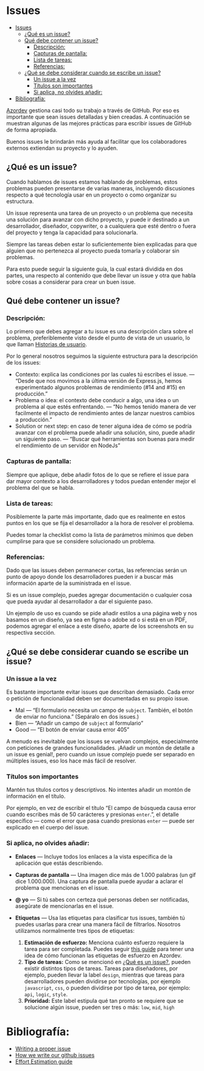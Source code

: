 # Issues

- [Issues](#issues)
  - [¿Qué es un issue?](#qué-es-un-issue)
  - [Qué debe contener un issue?](#qué-debe-contener-un-issue)
    - [Descripción:](#descripción)
    - [Capturas de pantalla:](#capturas-de-pantalla)
    - [Lista de tareas:](#lista-de-tareas)
    - [Referencias:](#referencias)
  - [¿Qué se debe considerar cuando se escribe un issue?](#qué-se-debe-considerar-cuando-se-escribe-un-issue)
    - [Un issue a la vez](#un-issue-a-la-vez)
    - [Títulos son importantes](#títulos-son-importantes)
    - [Si aplica, no olvides añadir:](#si-aplica-no-olvides-añadir)
- [Bibliografía:](#bibliografía)

[Azordev](https://github.com/Azordev/) gestiona casi todo su trabajo a través de GitHub. Por eso es importante que sean issues detalladas y bien creadas. A continuación se muestran algunas de las mejores prácticas para escribir issues de GitHub de forma apropiada.

Buenos issues le brindarán más ayuda al facilitar que los colaboradores externos extiendan su proyecto y lo ayuden.

## ¿Qué es un issue?

Cuando hablamos de issues estamos hablando de problemas, estos problemas pueden presentarse de varias maneras, incluyendo discusiones respecto a qué tecnología usar en un proyecto o como organizar su estructura.

Un issue representa una tarea de un proyecto o un problema que necesita una solución para avanzar con dicho proyecto, y puede ir destinado a un desarrollador, diseñador, copywriter, o a cualquiera que esté dentro o fuera del proyecto y tenga la capacidad para solucionarla.

Siempre las tareas deben estar lo suficientemente bien explicadas para que alguien que no pertenezca al proyecto pueda tomarla y colaborar sin problemas.

Para esto puede seguir la siguiente guía, la cual estará dividida en dos partes, una respecto al contenido que debe llevar un issue y otra que habla sobre cosas a considerar para crear un buen issue.

## Qué debe contener un issue?

### Descripción: 

Lo primero que debes agregar a tu issue es una descripción clara sobre el problema, preferiblemente visto desde el punto de vista de un usuario, lo que llaman [Historias de usuario](https://es.wikipedia.org/wiki/Historias_de_usuario).

Por lo general nosotros seguimos la siguiente estructura para la descripción de los issues:

- Contexto: explica las condiciones por las cuales tú escribes el issue. — “Desde que nos movimos a la última versión de Express.js, hemos experimentado algunos problemas de rendimiento (#14 and #15) en producción.”
- Problema o idea: el contexto debe conducir a algo, una idea o un problema al que estés enfrentando. — “No hemos tenido manera de ver facilmente el impacto de rendimiento antes de lanzar nuestros cambios a producción.”
- Solution or next step: en caso de tener alguna idea de cómo se podría avanzar con el problema puede añadir una solución, sino, puede añadir un siguiente paso. — “Buscar qué herramientas son buenas para medir el rendimiento de un servidor en NodeJs”

### Capturas de pantalla:

Siempre que aplique, debe añadir fotos de lo que se refiere el issue para dar mayor contexto a los desarrolladores y todos puedan entender mejor el problema del que se habla.

### Lista de tareas:

Posiblemente la parte más importante, dado que es realmente en estos puntos en los que se fija el desarrollador a la hora de resolver el problema.

Puedes tomar la checklist como la lista de parámetros mínimos que deben cumplirse para que se considere solucionado un problema.

### Referencias:

Dado que las issues deben permanecer cortas, las referencias serán un punto de apoyo donde los desarrolladores pueden ir a buscar más información aparte de la suministrada en el issue.

Si es un issue complejo, puedes agregar documentación o cualquier cosa que pueda ayudar al desarrollador a dar el siguiente paso.

Un ejemplo de uso es cuando se pide añadir estilos a una página web y nos basamos en un diseño, ya sea en figma o adobe xd o si está en un PDF, podemos agregar el enlace a este diseño, aparte de los screenshots en su respectiva sección.

## ¿Qué se debe considerar cuando se escribe un issue?

### Un issue a la vez

Es bastante importante evitar issues que describan demasiado. Cada error o petición de funcionalidad deben ser documentadas en su propio issue.

- Mal — “El formulario necesita un campo de `subject`. También, el botón de enviar no funciona.” (Sepáralo en dos issues.)
- Bien — “Añadir un campo de `subject` al formulario”
- Good — “El botón de enviar causa error 405”

A menudo es inevitable que los issues se vuelvan complejos, especialmente con peticiones de grandes funcionalidades. ¡Añadir un montón de detalle a un issue es genial!, pero cuando un issue complejo puede ser separado en múltiples issues, eso los hace más fácil de resolver.

### Títulos son importantes

Mantén tus títulos cortos y descriptivos. No intentes añadir un montón de información en el título.

Por ejemplo, en vez de escribir el título “El campo de búsqueda causa error cuando escribes más de 50 carácteres y presionas `enter`.”, el detalle específico — como el error que pasa cuando presionas `enter` — puede ser explicado en el cuerpo del issue.

### Si aplica, no olvides añadir:

- **Enlaces** — Incluye todos los enlaces a la vista específica de la aplicación que estás describiendo.
- **Capturas de pantalla** — Una imagen dice más de 1.000 palabras (un gif dice 1.000.000). Una captura de pantalla puede ayudar a aclarar el problema que mencionas en el issue.
- **@ yo** — Si tú sabes con certeza qué personas deben ser notificadas, asegúrate de mencionarlas en el issue.
- **Etiquetas** — Usa las etiquetas para clasificar tus issues, también tú puedes usarlas para crear una manera fácil de filtrarlos. Nosotros utilizamos normalmente tres tipos de etiquetas: 

  1. **Estimación de esfuerzo:** Menciona cuánto esfuerzo requiere la tarea para ser completada. Puedes seguir [this guide](https://docs.google.com/document/d/1ZaiuNGsNSQvZgB6Gr20imG9VFEB5YPNDfD5PaDoYPPg/edit?usp=sharing) para tener una idea de cómo funcionan las etiquetas de esfuerzo en Azordev.
  2. **Tipo de tareas:** Como se mencionó en [¿Qué es un issue?](#qué-es-un-issue), pueden existir distintos tipos de tareas. Tareas para diseñadores, por ejemplo, pueden llevar la label `design`, mientras que tareas para desarrolladores pueden dividirse por tecnologías, por ejemplo `javascript`, `css`, o pueden dividirse por tipo de tarea, por ejemplo: `api`, `logic`, `style`.
  3. **Prioridad:** Este label estipula qué tan pronto se requiere que se solucione algún issue, pueden ser tres o más: `low`, `mid`, `high`

# Bibliografía:

- [Writing a proper issue](https://medium.com/nyc-planning-digital/writing-a-proper-github-issue-97427d62a20f)
- [How we write our github issues](https://wiredcraft.com/blog/how-we-write-our-github-issues/)
- [Effort Estimation guide](https://docs.google.com/document/d/1ZaiuNGsNSQvZgB6Gr20imG9VFEB5YPNDfD5PaDoYPPg/edit?usp=sharing)